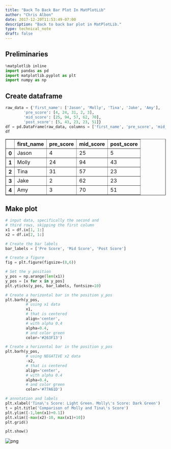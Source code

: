 ```yaml
---
title: "Back To Back Bar Plot In MatPlotLib"
author: "Chris Albon"
date: 2017-12-20T11:53:49-07:00
description: "Back to back bar plot in MatPlotLib."
type: technical_note
draft: false
---
```

## Preliminaries


```python
%matplotlib inline
import pandas as pd
import matplotlib.pyplot as plt
import numpy as np
```

## Create dataframe


```python
raw_data = {'first_name': ['Jason', 'Molly', 'Tina', 'Jake', 'Amy'],
        'pre_score': [4, 24, 31, 2, 3],
        'mid_score': [25, 94, 57, 62, 70],
        'post_score': [5, 43, 23, 23, 51]}
df = pd.DataFrame(raw_data, columns = ['first_name', 'pre_score', 'mid_score', 'post_score'])
df
```




<div>
<table border="1" class="dataframe">
  <thead>
    <tr style="text-align: right;">
      <th></th>
      <th>first_name</th>
      <th>pre_score</th>
      <th>mid_score</th>
      <th>post_score</th>
    </tr>
  </thead>
  <tbody>
    <tr>
      <th>0</th>
      <td>Jason</td>
      <td>4</td>
      <td>25</td>
      <td>5</td>
    </tr>
    <tr>
      <th>1</th>
      <td>Molly</td>
      <td>24</td>
      <td>94</td>
      <td>43</td>
    </tr>
    <tr>
      <th>2</th>
      <td>Tina</td>
      <td>31</td>
      <td>57</td>
      <td>23</td>
    </tr>
    <tr>
      <th>3</th>
      <td>Jake</td>
      <td>2</td>
      <td>62</td>
      <td>23</td>
    </tr>
    <tr>
      <th>4</th>
      <td>Amy</td>
      <td>3</td>
      <td>70</td>
      <td>51</td>
    </tr>
  </tbody>
</table>
</div>



## Make plot


```python
# input data, specifically the second and 
# third rows, skipping the first column
x1 = df.ix[1, 1:]
x2 = df.ix[2, 1:]

# Create the bar labels
bar_labels = ['Pre Score', 'Mid Score', 'Post Score']

# Create a figure
fig = plt.figure(figsize=(8,6))

# Set the y position
y_pos = np.arange(len(x1))
y_pos = [x for x in y_pos]
plt.yticks(y_pos, bar_labels, fontsize=10)

# Create a horizontal bar in the position y_pos
plt.barh(y_pos, 
         # using x1 data
         x1, 
         # that is centered
         align='center', 
         # with alpha 0.4
         alpha=0.4, 
         # and color green
         color='#263F13')

# Create a horizontal bar in the position y_pos
plt.barh(y_pos, 
         # using NEGATIVE x2 data
         -x2,
         # that is centered
         align='center', 
         # with alpha 0.4
         alpha=0.4, 
         # and color green
         color='#77A61D')

# annotation and labels
plt.xlabel('Tina\'s Score: Light Green. Molly\'s Score: Dark Green')
t = plt.title('Comparison of Molly and Tina\'s Score')
plt.ylim([-1,len(x1)+0.1])
plt.xlim([-max(x2)-10, max(x1)+10])
plt.grid()

plt.show()
```


![png](matplotlib_back_to_back_bar_plot_files/matplotlib_back_to_back_bar_plot_6_0.png)


